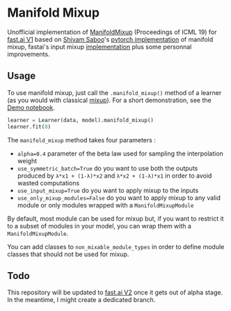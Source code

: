 # Manifold Mixup

Unofficial implementation of [ManifoldMixup](http://proceedings.mlr.press/v97/verma19a/verma19a.pdf) (Proceedings of ICML 19) for [fast.ai V1](https://docs.fast.ai/index.html) based on [Shivam Saboo](https://github.com/shivamsaboo17)'s [pytorch implementation](https://github.com/shivamsaboo17/ManifoldMixup) of manifold mixup, fastai's input mixup [implementation](https://docs.fast.ai/callbacks.mixup.html) plus some personnal improvements.

## Usage

To use manifold mixup, just call the `.manifold_mixup()` method of a learner (as you would with classical [mixup](https://docs.fast.ai/callbacks.mixup.html)).
For a short demonstration, see the [Demo notebook](https://github.com/nestordemeure/ManifoldMixup/blob/master/Demo.ipynb).

```python
learner = Learner(data, model).manifold_mixup()
learner.fit(8)
```

The `manifold_mixup` method takes four parameters :
- `alpha=0.4` parameter of the beta law used for sampling the interpolation weight
- `use_symmetric_batch=True` do you want to use both the outputs produced by `λ*x1 + (1-λ)*x2` and `λ*x2 + (1-λ)*x1` in order to avoid wasted computations
- `use_input_mixup=True` do you want to apply mixup to the inputs
- `use_only_mixup_modules=False` do you want to apply mixup to any valid module or only modules wrapped with a `ManifoldMixupModule`

By default, most module can be used for mixup but, if you want to restrict it to a subset of modules in your model, you can wrap them with a `ManifoldMixupModule`. 

You can add classes to `non_mixable_module_types` in order to define module classes that should not be used for mixup.

## Todo

This repository will be updated to [fast.ai V2](http://dev.fast.ai/) once it gets out of alpha stage.
In the meantime, I might create a dedicated branch.
